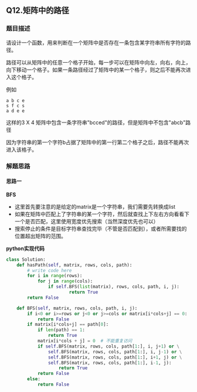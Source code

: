 ## Q12.矩阵中的路径
### 题目描述

请设计一个函数，用来判断在一个矩阵中是否存在一条包含某字符串所有字符的路径。

路径可以从矩阵中的任意一个格子开始，每一步可以在矩阵中向左，向右，向上，向下移动一个格子。如果一条路径经过了矩阵中的某一个格子，则之后不能再次进入这个格子。 

例如
```
a b c e
s f c s
a d e e 
```
这样的3 X 4 矩阵中包含一条字符串"bcced"的路径，但是矩阵中不包含"abcb"路径

因为字符串的第一个字符b占据了矩阵中的第一行第二个格子之后，路径不能再次进入该格子。


### 解题思路
#### 思路一
**BFS**
- 这里首先要注意的是给定的matrix是一个字符串，我们需要先转换成list
- 如果在矩阵中匹配上了字符串的某一个字符，然后就查找上下左右方向看看下一个是否匹配，这里使用宽度优先搜索（当然深度优先也可以）
- 搜索停止的条件是目标字符串查找完毕（不管是否匹配到），或者所需要找的位置超出矩阵的范围。

**python实现代码**
```python
class Solution:
    def hasPath(self, matrix, rows, cols, path):
        # write code here
        for i in range(rows):
            for j in range(cols):
                if self.BFS(list(matrix), rows, cols, path, i, j):
                        return True
        return False

    def BFS(self, matrix, rows, cols, path, i, j):
        if i<0 or i>=rows or j<0 or j>=cols or matrix[i*cols+j] == 0:
            return False
        if matrix[i*cols+j] == path[0]:
            if len(path) == 1:
                return True
            matrix[i*cols + j] = 0  # 不能重复访问
            if self.BFS(matrix, rows, cols, path[1:], i, j+1) or \
                self.BFS(matrix, rows, cols, path[1:], i, j-1) or \
                self.BFS(matrix, rows, cols, path[1:], i+1, j) or \
                self.BFS(matrix, rows, cols, path[1:], i-1, j):
                    return True
            return False
        else:
            return False

```


